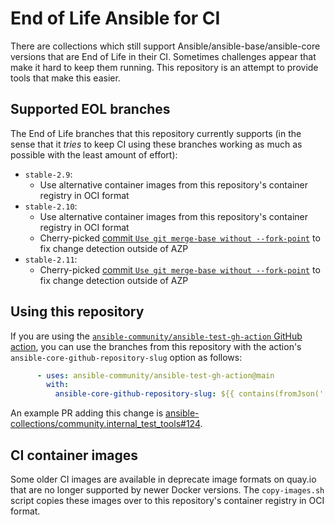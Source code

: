 # End of Life Ansible for CI

There are collections which still support Ansible/ansible-base/ansible-core versions that are End of Life in their CI. Sometimes challenges appear that make it hard to keep them running. This repository is an attempt to provide tools that make this easier.

## Supported EOL branches

The End of Life branches that this repository currently supports (in the sense that it *tries* to keep CI using these branches working as much as possible with the least amount of effort):

- `stable-2.9`:
  - Use alternative container images from this repository's container registry in OCI format
- `stable-2.10`:
  - Use alternative container images from this repository's container registry in OCI format
  - Cherry-picked [commit `Use git merge-base without --fork-point`](https://github.com/ansible/ansible/commit/9406242c8060beb6205219f65231f3fec28673d3) to fix change detection outside of AZP
- `stable-2.11`:
  - Cherry-picked [commit `Use git merge-base without --fork-point`](https://github.com/ansible/ansible/commit/9406242c8060beb6205219f65231f3fec28673d3) to fix change detection outside of AZP

## Using this repository

If you are using the [`ansible-community/ansible-test-gh-action` GitHub action](https://github.com/ansible-community/ansible-test-gh-action), you can use the branches from this repository with the action's `ansible-core-github-repository-slug` option as follows:
```yaml
      - uses: ansible-community/ansible-test-gh-action@main
        with:
          ansible-core-github-repository-slug: ${{ contains(fromJson('["stable-2.9", "stable-2.10", "stable-2.11"]'), matrix.ansible) && 'ansible-community/eol-ansible' || 'ansible/ansible' }}
```
An example PR adding this change is [ansible-collections/community.internal_test_tools#124](https://github.com/ansible-collections/community.internal_test_tools/pull/124).

## CI container images

Some older CI images are available in deprecate image formats on quay.io that are no longer supported by newer Docker versions. The `copy-images.sh` script copies these images over to this repository's container registry in OCI format.
